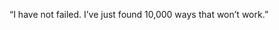 “I have not failed. I’ve just found 10,000 ways that won’t work.”

<!---
macknive/macknive is a ✨ special ✨ repository because its `README.md` (this file) appears on your GitHub profile.
You can click the Preview link to take a look at your changes.
--->
